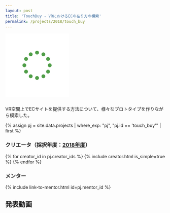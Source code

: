 ```yaml
---
layout: post
title: 'TouchBuy - VRにおけるECの在り方の模索'
permalink: /projects/2018/touch_buy
---
```


<img class='top-img lazyload' src='/assets/img/spinner.svg' data-src='/assets/img/thumbnails/2018/tbu.png' alt='サムネイル画像' loading='lazy' style='margin-bottom: 10px;' />

VR空間上でECサイトを提供する方法について、様々なプロトタイプを作りながら模索した。

{% assign pj = site.data.projects | where_exp: "pj", "pj.id == 'touch_buy'" | first %}

### クリエータ（採択年度：<a href='/projects/2018'>2018年度</a>）
<p>
{% for creator_id in pj.creator_ids %}
  {% include creator.html is_simple=true %}
{% endfor %}
</p>

### メンター
<p>{% include link-to-mentor.html id=pj.mentor_id %}</p>

## 発表動画
<div class="youtube">
  <iframe width="560" height="315" class="lazyload" data-src="https://www.youtube.com/embed/luBbuzIb1y0?rel=0" frameborder="0" allowfullscreen=""></iframe>
</div>

